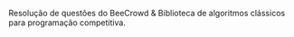 Resolução de questões do BeeCrowd & Biblioteca de algoritmos clássicos para programação competitiva.
